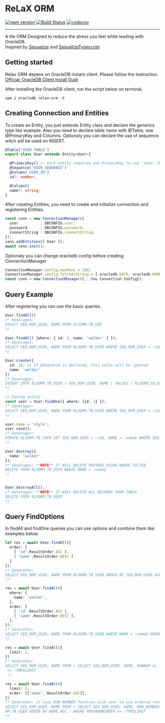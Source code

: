 # ReLaX ORM

[![npm version](https://badge.fury.io/js/relax-orm.svg)](https://badge.fury.io/js/relax-orm)
[![Build Status](https://travis-ci.org/walker-walks/relax-orm.svg?branch=master)](https://travis-ci.org/walker-walks/relax-orm)
[![codecov](https://codecov.io/gh/walker-walks/relax-orm/branch/master/graph/badge.svg)](https://codecov.io/gh/walker-walks/relax-orm)

---

A lite ORM Designed to reduce the stress you feel while leading with OracleDB.  
Inspired by [Sequelize](http://docs.sequelizejs.com) and [SequelizeTypescript](https://github.com/RobinBuschmann/sequelize-typescript)


## Getting started

Relax ORM depens on OracleDB instant client. Please follow the instruction.
[Official: OracleDB Client Install Guid](https://oracle.github.io/node-oracledb/INSTALL.html#quickstart)

After installing the OracleDB client, run the script below on terminal.
```terminal
npm i oracledb relax-orm -S
```

## Creating Connection and Entities

To create an Entity, you just extends Entity class and declare the generics type like example.
Also you need to declare table name with @Table, one @PrimaryKey and Columns.
Optionaly you can declare the use of sequence witch will be used on INSERT.
```typescript
@Table('USER_TABLE')
export class User extends Entity<User>{

  @PrimaryKey() // Each entity requires one PrimaryKey to use 'save' function
  @Sequence('USER_SEQUENCE')
  @Column('USER_ID')
  id?: number;

  @Column()
  name?: string;
}
```

After creating Entities, you need to create and initialize connection and registering Entities.

```typescript
const conn = new ConnectionManager({
  user          : DBCONFIG.user,
  password      : DBCONFIG.password,
  connectString : DBCONFIG.connectString,
});
conn.addEntities([ User ]);
await conn.init();
```

Optionaly you can change oracledb config before creating ConnectionManager

```typescript
ConnectionManager.config.maxRows = 100;
ConnectionManager.config.fetchAsString = [ oracledb.DATE, oracledb.NUMBER ];
const conn = new ConnectionManager({...You Connection Config});

```

## Query Example

After registering you can use the basic queries.

```typescript
User.findAll()
/* Generages: 
SELECT SEQ_NUM_USER, NAME FROM RLXORM.TB_USE
*/

User.findAll( {where: { id: 1, name: 'walker' } });
/* Generages: 
SELECT SEQ_NUM_USER, NAME FROM RLXORM.TB_USER WHERE SEQ_NUM_USER = :id$ AND NAME = :name$
*/

User.create({
  id: 10, // If @Sequence is declared, this value will be ignored
  name: 'walker'
})
/* Generages: 
INSERT INTO RLXORM.TB_USER ( SEQ_NUM_USER, NAME ) VALUES ( RLXORM.SQ_USER.NEXTVAL, :name$ ) RETURNING SEQ_NUM_USER, NAME INTO :out$id, :out$name
*/

// Saving entity
const user = User.findOne({ where: {id: 1} });
/* Generages: 
SELECT SEQ_NUM_USER, NAME FROM RLXORM.TB_USER WHERE SEQ_NUM_USER = :id$
*/

user.name = 'style';
user.save();
/* Generages: 
UPDATE RLXORM.TB_USER SET SEQ_NUM_USER = :id$, NAME = :name$ WHERE SEQ_NUM_USER = :key$id RETURNING SEQ_NUM_USER, NAME INTO :out$id, :out$name
*/

User.destroy({
  name: 'walker'
});
/* Generages: **NOTE** IT WILL DELETE RECORDS USING WHERE FILTER
DELETE FROM RLXORM.TB_USER WHERE NAME = :name$
*/


User.destroyAll();
/* Generages: **NOTE** IT WILL DELETE ALL RECORDS FROM TABLE
DELETE FROM RLXORM.TB_USER
*/
```


## Query FindOptions
In findAll and findOne queries you can use options and combine them like examples below.

```typescript
let res = await User.findAll({
  order: [
    [ 'id',ResultOrder.ASC ],
    [ 'name',ResultOrder.DESC ]
  ]
});
/* Generates:
SELECT SEQ_NUM_USER, NAME FROM RLXORM.TB_USER ORDER BY SEQ_NUM_USER ASC, NAME DESC
*/

res = await User.findAll({
  where: {
    name: 'walker',
  },
  order: [
    [ 'id',ResultOrder.ASC ],
    [ 'name',ResultOrder.DESC ],
  ],
});
/* Generates:
SELECT SEQ_NUM_USER, NAME FROM RLXORM.TB_USER WHERE NAME = :name$ ORDER BY SEQ_NUM_USER ASC, NAME DESC
*/

res = await User.findAll({
  limit: 2,
})
/* Generates:
SELECT SEQ_NUM_USER, NAME FROM ( SELECT SEQ_NUM_USER, NAME, ROWNUM as TMP$ROWNUMBER FROM RLXORM.TB_USER ) WHERE TMP$ROWNUMBER
 <= :TMP$LIMIT
 */

res = await User.findAll({
  limit: 2,
  order: [['name', ResultOrder.ASC]],
})
/* Generates: it uses ROW_NUMBER function with over to use ordered result
SELECT SEQ_NUM_USER, NAME FROM ( SELECT SEQ_NUM_USER, NAME, ROW_NUMBER() OVER( ORDER BY NAME ASC ) as TMP$ROWNUMBER FROM RLXO
RM.TB_USER ORDER BY NAME ASC ) WHERE TMP$ROWNUMBER <= :TMP$LIMIT
*/


```